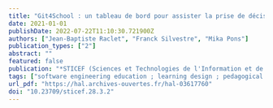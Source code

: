 ```yaml
---
title: "Git4School : un tableau de bord pour assister la prise de décisions de l'enseignant lors des cours de génie logiciel"
date: 2021-01-01
publishDate: 2022-07-22T11:10:30.721900Z
authors: ["Jean-Baptiste Raclet", "Franck Silvestre", "Mika Pons"]
publication_types: ["2"]
abstract: ""
featured: false
publication: "*STICEF (Sciences et Technologies de l'Information et de la Communication pour l'Éducation et la Formation)*"
tags: ["software engineering education ; learning design ; pedagogical intervention ; decision-making ; dashboard ; Git ; enseignement du génie logiciel ; conception de situation d'apprentissage ; intervention pédagogique ; prise de décision ; tableau de bord ; Git"]
url_pdf: "https://hal.archives-ouvertes.fr/hal-03617760"
doi: "10.23709/sticef.28.3.2"
---
```


